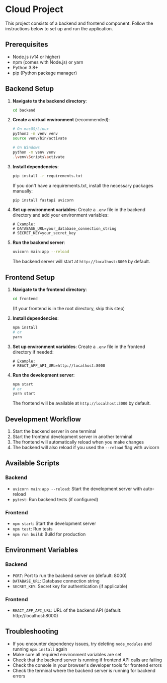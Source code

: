 # Cloud Project

This project consists of a backend and frontend component. Follow the instructions below to set up and run the application.

## Prerequisites

- Node.js (v14 or higher)
- npm (comes with Node.js) or yarn
- Python 3.8+
- pip (Python package manager)

## Backend Setup

1. **Navigate to the backend directory**:
   ```bash
   cd backend
   ```

2. **Create a virtual environment** (recommended):
   ```bash
   # On macOS/Linux
   python3 -m venv venv
   source venv/bin/activate

   # On Windows
   python -m venv venv
   .\venv\Scripts\activate
   ```

3. **Install dependencies**:
   ```bash
   pip install -r requirements.txt
   ```
   If you don't have a requirements.txt, install the necessary packages manually:
   ```bash
   pip install fastapi uvicorn
   ```

4. **Set up environment variables**:
   Create a `.env` file in the backend directory and add your environment variables:
   ```env
   # Example:
   # DATABASE_URL=your_database_connection_string
   # SECRET_KEY=your_secret_key
   ```

5. **Run the backend server**:
   ```bash
   uvicorn main:app --reload
   ```
   The backend server will start at `http://localhost:8000` by default.

## Frontend Setup

1. **Navigate to the frontend directory**:
   ```bash
   cd frontend
   ```
   (If your frontend is in the root directory, skip this step)

2. **Install dependencies**:
   ```bash
   npm install
   # or
   yarn
   ```

3. **Set up environment variables**:
   Create a `.env` file in the frontend directory if needed:
   ```env
   # Example:
   # REACT_APP_API_URL=http://localhost:8000
   ```

4. **Run the development server**:
   ```bash
   npm start
   # or
   yarn start
   ```
   The frontend will be available at `http://localhost:3000` by default.

## Development Workflow

1. Start the backend server in one terminal
2. Start the frontend development server in another terminal
3. The frontend will automatically reload when you make changes
4. The backend will also reload if you used the `--reload` flag with uvicorn

## Available Scripts

### Backend
- `uvicorn main:app --reload`: Start the development server with auto-reload
- `pytest`: Run backend tests (if configured)

### Frontend
- `npm start`: Start the development server
- `npm test`: Run tests
- `npm run build`: Build for production

## Environment Variables

### Backend
- `PORT`: Port to run the backend server on (default: 8000)
- `DATABASE_URL`: Database connection string
- `SECRET_KEY`: Secret key for authentication (if applicable)

### Frontend
- `REACT_APP_API_URL`: URL of the backend API (default: http://localhost:8000)

## Troubleshooting

- If you encounter dependency issues, try deleting `node_modules` and running `npm install` again
- Make sure all required environment variables are set
- Check that the backend server is running if frontend API calls are failing
- Check the console in your browser's developer tools for frontend errors
- Check the terminal where the backend server is running for backend errors
